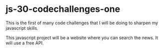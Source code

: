 # js-30-codechallenges-one

This is the first of many code challenges that I will be doing to sharpen my javascript skills.

This javascript project will be a website where you can search the news. 
It will use a free API.

